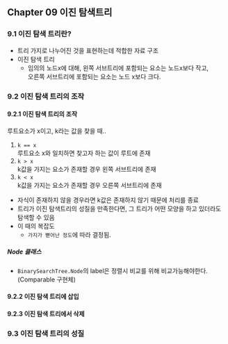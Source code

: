 ## Chapter 09 이진 탐색트리 

### 9.1 이진 탐색 트리란?
* 트리
    가지로 나누어진 것을 표현하는데 적합한 자료 구조
* 이진 탐색 트리
    * 임의의 노드x에 대해, 왼쪽 서브트리에 포함되는 요소는 노드x보다 작고,  
    오른쪽 서브트리에 포함되는 요소는 노드 x보다 크다.
      


### 9.2 이진 탐색 트리의 조작
#### 9.2.1 이진 탐색 트리의 조작
루트요소가 x이고, k라는 값을 찾을 때..
1. `k == x`  
    루트요소 x와 일치하면 찾고자 하는 값이 루트에 존재 
2. `k > x`  
    k값을 가지는 요소가 존재할 경우 왼쪽 서브트리에 존재
3. `k < x`  
   k값을 가지는 요소가 존재할 경우 오른쪽 서브트리에 존재

* 자식이 존재하지 않을 경우라면 k값은 존재하지 않기 때문에 처리를 종료
* 트리가 이진 탐색트리의 성질을 만족한다면, 그 트리가 어떤 모양을 하고 있더라도 탐색할 수 있음
* 이 때의 복잡도
    * `가지가 뻗어난 정도`에 따라 결정됨.
  
##### Node 클래스
* `BinarySearchTree.Node`의 label은 정렬시 비교를 위해 비교가능해야한다. (Comparable 구현체)
    
   
#### 9.2.2 이진 탐색 트리에 삽입


#### 9.2.3 이진 탐색 트리에서 삭제



### 9.3 이진 탐색 트리의 성질